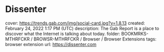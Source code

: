 # Dissenter

cover: https://trends.gab.com/img/social-card.jpg?v=1.8.13
created: February 24, 2022 1:17 PM (UTC)
description: The Gab Report is a place to discover what the Internet is talking about today.
folder: BOOKMRKS-MTHRFCKR / BROWSR-MTHRFCKR / Browser / Browser Extensions
tags: browser extension
url: https://dissenter.com